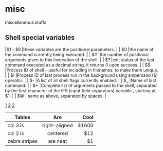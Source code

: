 # misc
miscellaneous stuffs

## Shell special variables
|$1 - $9   |these variables are the positional parameters.      |
| $0       |the name of the command currently being executed.   |
| $#       |the number of positional arguments given to this invocation of the shell. |
| $?       |exit status of the last command executed as a decimal string. it returns 0 upon success. |
| $$       |Process ID of shell - useful for including in filenames, to make them unique. |
| $!       |Process ID of last process run in the background using ampersand (&) operator. |
| $-       |A list of all shell flags currently enabled. |
| $_       |Name of last command. |
| $*       |Complete list of arguments passed to the shell, separated by the first character of the IFS (input field separators) variable., starting at $1. |
| $@       | same as above, separated by spaces. |

[1](https://developer.apple.com/library/mac/documentation/OpenSource/Conceptual/ShellScripting/SpecialShellVariables/SpecialShellVariables.html)
[2](http://sillydog.org/unix/scrpt/scrpt2.2.2.php)
[3](http://www.tutorialspoint.com/unix/unix-special-variables.htm)

| Tables        | Are           | Cool  |
| ------------- |:-------------:| -----:|
| col 3 is      | right-aligned | $1600 |
| col 2 is      | centered      |   $12 |
| zebra stripes | are neat      |    $1 |
